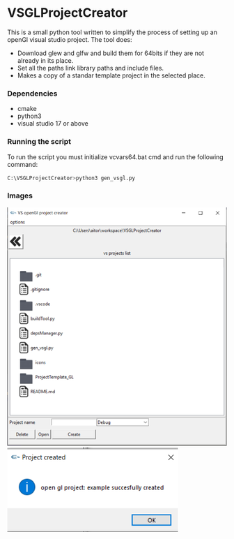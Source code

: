# VSGLProjectCreator
This is a small python tool written to simplify the process of setting up an openGl visual studio project. The tool does:

* Download glew and glfw and build them for 64bits if they are not already in its place.
* Set all the paths link library paths and include files.
* Makes a copy of a standar template project in the selected place.


### Dependencies
* cmake
* python3
* visual studio 17 or above

### Running the script
To run the script you must initialize vcvars64.bat cmd and run the following command:
```sh
C:\VSGLProjectCreator>python3 gen_vsgl.py
```
### Images
![](icons/vsglcreator.PNG)
![](icons/succeed.PNG)

